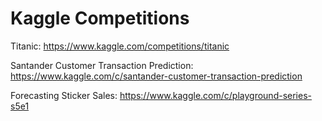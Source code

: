 # Kaggle Competitions

Titanic: https://www.kaggle.com/competitions/titanic

Santander Customer Transaction Prediction: https://www.kaggle.com/c/santander-customer-transaction-prediction

Forecasting Sticker Sales: https://www.kaggle.com/c/playground-series-s5e1
